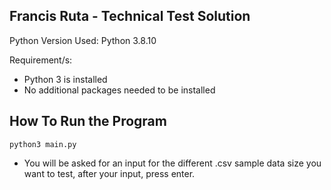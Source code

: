 ## Francis Ruta - Technical Test Solution

Python Version Used: Python 3.8.10

Requirement/s:
- Python 3 is installed
- No additional packages needed to be installed

## How To Run the Program
```
python3 main.py
```
- You will be asked for an input for the different .csv sample data size you want to test, after your input, press enter.